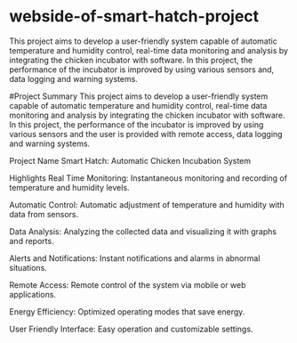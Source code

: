# webside-of-smart-hatch-project
This project aims to develop a user-friendly system capable of automatic temperature and humidity control, real-time data monitoring and analysis by integrating the chicken incubator with software. In this project, the performance of the incubator is improved by using various sensors and, data logging and warning systems.

#Project Summary
This project aims to develop a user-friendly system capable of automatic temperature and humidity control, real-time data monitoring and analysis by integrating the chicken incubator with software. In this project, the performance of the incubator is improved by using various sensors and the user is provided with remote access, data logging and warning systems.

Project Name
Smart Hatch: Automatic Chicken Incubation System

Highlights
Real Time Monitoring: Instantaneous monitoring and recording of temperature and humidity levels.

Automatic Control: Automatic adjustment of temperature and humidity with data from sensors.

Data Analysis: Analyzing the collected data and visualizing it with graphs and reports.

Alerts and Notifications: Instant notifications and alarms in abnormal situations.

Remote Access: Remote control of the system via mobile or web applications.

Energy Efficiency: Optimized operating modes that save energy.

User Friendly Interface: Easy operation and customizable settings.
